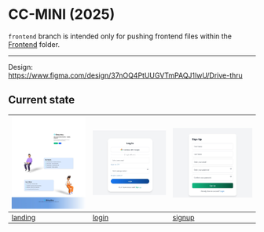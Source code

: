 # CC-MINI (2025)

`frontend` branch is intended only for pushing frontend files within the [Frontend](Frontend/) folder.

---

Design: https://www.figma.com/design/37nOQ4PtUUGVTmPAQJ1lwU/Drive-thru

## Current state

| ![landing](Frontend/samples/landing.jpg) | ![login](Frontend/samples/login.jpg) | ![signup](Frontend/samples/signup.jpg)
| --- | --- | --- |
| [landing](Frontend/samples/landing.jpg) | [login](Frontend/samples/login.jpg) | [signup](Frontend/samples/signup.jpg)

